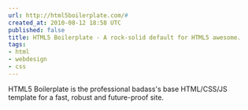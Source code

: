 ```yaml
---
url: http://html5boilerplate.com/#
created_at: 2010-08-12 18:58 UTC
published: false
title: HTML5 Boilerplate - A rock-solid default for HTML5 awesome.
tags:
- html
- webdesign
- css
---
```


HTML5 Boilerplate is the professional badass's base HTML/CSS/JS template for a fast, robust and future-proof site.
